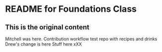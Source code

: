 # README for Foundations Class
This is the original content
---
Mitchell was here.
Contribution workflow test repo with recipes and drinks
Drew's change is here
Stuff here
xXX
